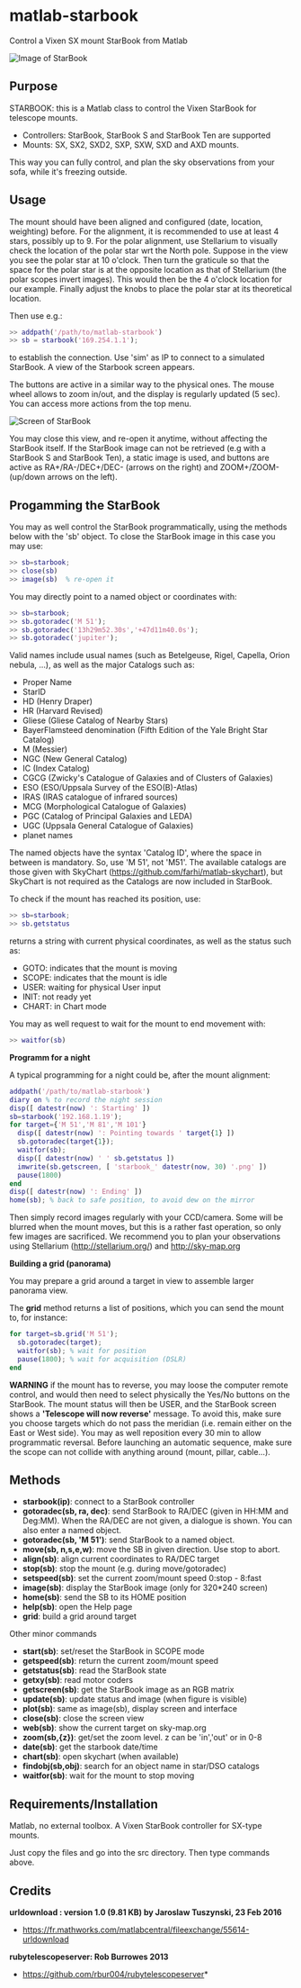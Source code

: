 # matlab-starbook
Control a Vixen SX mount StarBook from Matlab

![Image of StarBook](https://github.com/farhi/matlab-starbook/blob/master/doc/Starbook.jpg)

Purpose
-------

STARBOOK: this is a Matlab class to control the Vixen StarBook for telescope mounts.

- Controllers: StarBook, StarBook S and StarBook Ten are supported
- Mounts: SX, SX2, SXD2, SXP, SXW, SXD and AXD mounts.
   
This way you can fully control, and plan the sky observations from your sofa, while it's freezing outside.

Usage
-----

The mount should have been aligned and configured (date, location, weighting) before. For the alignment, it is recommended to use at least 4 stars, possibly up to 9. For the polar alignment, use Stellarium to visually check the location of the polar star wrt the North pole. Suppose in the view you see the polar star at 10 o'clock. Then turn the graticule so that the space for the polar star is at the opposite location as that of Stellarium (the polar scopes invert images). This would then be the 4 o'clock location for our example. Finally adjust the knobs to place the polar star at its theoretical location.

Then use e.g.:

```matlab
>> addpath('/path/to/matlab-starbook')
>> sb = starbook('169.254.1.1');
```

to establish the connection. Use 'sim' as IP to connect to a simulated StarBook. A view of the Starbook screen appears.

The buttons are active in a similar way to the physical ones. The mouse wheel allows to zoom in/out, and the display is regularly updated (5 sec).
You can access more actions from the top menu.

![Screen of StarBook](https://github.com/farhi/matlab-starbook/blob/master/doc/screen_valid.png)

You may close this view, and re-open it anytime, without affecting the StarBook itself. If the StarBook image can not be retrieved (e.g with a StarBook S and StarBook Ten), a static image is used, and buttons are active as RA+/RA-/DEC+/DEC- (arrows on the right) and ZOOM+/ZOOM- (up/down arrows on the left).

Progamming the StarBook
-----------------------

You may as well control the StarBook programmatically, using the methods below with the 'sb' object. To close the StarBook image in this case you may use:

```matlab
>> sb=starbook;
>> close(sb)
>> image(sb)  % re-open it
```

You may directly point to a named object or coordinates with:

```matlab
>> sb=starbook;
>> sb.gotoradec('M 51');
>> sb.gotoradec('13h29m52.30s','+47d11m40.0s');
>> sb.gotoradec('jupiter');
```

Valid names include usual names (such as Betelgeuse, Rigel, Capella, Orion nebula, ...), as well as the major Catalogs such as:

- Proper Name
- StarID
- HD (Henry Draper)
- HR (Harvard Revised)
- Gliese (Gliese Catalog of Nearby Stars)
- BayerFlamsteed denomination (Fifth Edition of the Yale Bright Star Catalog)
- M (Messier)
- NGC (New General Catalog)
- IC (Index Catalog)
- CGCG (Zwicky's Catalogue of Galaxies and of Clusters of Galaxies)
- ESO (ESO/Uppsala Survey of the ESO(B)-Atlas)
- IRAS (IRAS catalogue of infrared sources)
- MCG (Morphological Catalogue of Galaxies)
- PGC (Catalog of Principal Galaxies and LEDA)
- UGC (Uppsala General Catalogue of Galaxies)
- planet names

The named objects have the syntax 'Catalog ID', where the space in between is mandatory. So, use 'M 51', not 'M51'. The available catalogs are those given with SkyChart (https://github.com/farhi/matlab-skychart), but SkyChart is not required as the Catalogs are now included in StarBook.

To check if the mount has reached its position, use:

```matlab
>> sb=starbook;
>> sb.getstatus
```

returns a string with current physical coordinates, as well as the status such as:

- GOTO: indicates that the mount is moving
- SCOPE: indicates that the mount is idle
- USER: waiting for physical User input
- INIT: not ready yet
- CHART: in Chart mode

You may as well request to wait for the mount to end movement with:

```matlab
>> waitfor(sb)
```

**Programm for a night**

A typical programming for a night could be, after the mount alignment:
```matlab
addpath('/path/to/matlab-starbook')
diary on % to record the night session
disp([ datestr(now) ': Starting' ])
sb=starbook('192.168.1.19');
for target={'M 51','M 81','M 101'}
  disp([ datestr(now) ': Pointing towards ' target{1} ])
  sb.gotoradec(target{1});
  waitfor(sb);
  disp([ datestr(now) ' ' sb.getstatus ])
  imwrite(sb.getscreen, [ 'starbook_' datestr(now, 30) '.png' ])
  pause(1800)
end
disp([ datestr(now) ': Ending' ])
home(sb); % back to safe position, to avoid dew on the mirror
```
Then simply record images regularly with your CCD/camera. Some will be blurred when the mount moves, but this is a rather fast operation, so only few images are sacrificed. We recommend you to plan your observations using Stellarium (http://stellarium.org/) and http://sky-map.org

**Building a grid (panorama)**

You may prepare a grid around a target in view to assemble larger panorama view.

The **grid** method returns a list of positions, which you can send the mount to, for instance:

```matlab
for target=sb.grid('M 51'); 
  sb.gotoradec(target); 
  waitfor(sb); % wait for position
  pause(1800); % wait for acquisition (DSLR)
end
```

**WARNING** if the mount has to reverse, you may loose the computer remote control, and would then need to select physically the Yes/No buttons on the StarBook. The mount status will then be USER, and the StarBook screen shows a **'Telescope will now reverse'** message. To avoid this, make sure you choose targets which do not pass the meridian (i.e. remain either on the East or West side). You may as well reposition every 30 min to allow programmatic reversal. Before launching an automatic sequence, make sure the scope can not collide with anything around (mount, pillar, cable...). 

Methods
-------

- **starbook(ip)**:   connect to a StarBook controller
- **gotoradec(sb, ra, dec)**: send StarBook to RA/DEC (given in HH:MM and Deg:MM). When the RA/DEC are not given, a dialogue is shown. You can also enter a named object.
- **gotoradec(sb, 'M 51')**: send StarBook to a named object.
- **move(sb, n,s,e,w)**: move the SB in given direction. Use stop to abort.
- **align(sb)**:      align current coordinates to RA/DEC target
- **stop(sb)**:       stop the mount (e.g. during move/gotoradec)
- **setspeed(sb)**:   set the current zoom/mount speed 0:stop - 8:fast
- **image(sb)**:      display the StarBook image (only for 320*240 screen)
- **home(sb)**:       send the SB to its HOME position
- **help(sb)**:       open the Help page
- **grid**:           build a grid around target

Other minor commands

- **start(sb)**:      set/reset the StarBook in SCOPE mode
- **getspeed(sb)**:   return the current zoom/mount speed 
- **getstatus(sb)**:  read the StarBook state
- **getxy(sb)**:      read motor coders
- **getscreen(sb)**:  get the StarBook image as an RGB matrix
- **update(sb)**:     update status and image (when figure is visible)
- **plot(sb)**:       same as image(sb), display screen and interface
- **close(sb)**:      close the screen view
- **web(sb)**:        show the current target on sky-map.org
- **zoom(sb,{z})**:   get/set the zoom level. z can be 'in','out' or in 0-8
- **date(sb)**:       get the starbook date/time
- **chart(sb)**:      open skychart (when available)
- **findobj(sb,obj)**: search for an object name in star/DSO catalogs
- **waitfor(sb)**:    wait for the mount to stop moving

Requirements/Installation
-------------------------
Matlab, no external toolbox. A Vixen StarBook controller for SX-type mounts.

Just copy the files and go into the src directory. Then type commands above.

Credits
-------

**urldownload : version 1.0 (9.81 KB) by Jaroslaw Tuszynski, 23 Feb 2016**

- https://fr.mathworks.com/matlabcentral/fileexchange/55614-urldownload

**rubytelescopeserver: Rob Burrowes 2013**

- https://github.com/rbur004/rubytelescopeserver*
